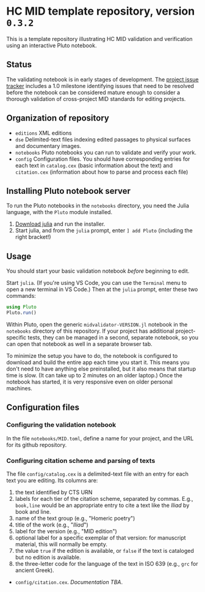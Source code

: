 # HC MID template repository, version` 0.3.2`


This is a template repository illustrating HC MID validation and verification using an interactive Pluto notebook.

## Status

The validating notebook is in early stages of development.  The [project issue tracker](https://github.com/HCMID/validatormodel/issues) includes a 1.0 milestone identifying issues that need to be resolved before the notebook can be considered mature enough to consider a thorough validation of cross-project MID standards for editing projects.

## Organization of repository

- `editions` XML editions
- `dse` Delimited-text files indexing edited passages to physical surfaces and documentary images.
- `notebooks` Pluto notebooks you can run to validate and verify your work.
- `config` Configuration files.  You should have corresponding entries for each text in `catalog.cex` (basic information about the text)  and `citation.cex` (information about how to parse and process each file)

## Installing Pluto notebook server

To run the Pluto notebooks in the `notebooks` directory, you need the Julia language, with the `Pluto` module installed. 

1. [Download julia](https://julialang.org/downloads/) and run the installer.
2. Start julia, and from the `julia` prompt, enter `] add Pluto` (including the right bracket!)


## Usage

You should start your basic validation notebook *before* beginning to edit.  

Start `julia`. (If you're using VS Code, you can use the `Terminal` menu to open a new terminal in VS Code.) Then at the `julia` prompt, enter these two commands:

```julia
using Pluto
Pluto.run()
```

Within Pluto, open the generic `midvalidator-VERSION.jl` notebook in the `notebooks` directory of this repository.  If your project has additional project-specific tests, they can be managed in a second, separate notebook, so you can open that notebook as well in a separate browser tab.

To minimize the setup you have to do, the notebook is configured to download and build the entire app each time you start it.  This means you don't need to have anything else preinstalled, but it also means that startup time is slow. (It can take up to 2 minutes on an older laptop.)  Once the notebook has started, it is very responsive even on older personal machines.

## Configuration files



### Configuring the validation notebook

In the file `notebooks/MID.toml`, define a name for your project, and the URL for its github repository.

### Configuring citation scheme and parsing of texts

The file `config/catalog.cex` is a delimited-text file with an entry for each text you are editing.  Its columns are:

1. the text identified by CTS URN
2. labels for each tier of the citation scheme, separated by commas. E.g., `book,line` would be an appropriate entry to cite a text like the *Iliad* by book and line.  
3. name of the text group (e.g., "Homeric poetry")
4. title of the work (e.g., "*Iliad*")
5. label for the version (e.g., "MID edition")
6. optional label for  a specific exemplar of that version:  for manuscript material, this will normally be empty.  
7. the value `true` if the edition is available, or `false` if the text is cataloged but no edition is available.  
8. the three-letter code for the language of the text in ISO 639 (e.g., `grc` for ancient Greek).




- `config/citation.cex`. *Documentation TBA*.


